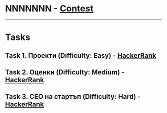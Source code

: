 # NNNNNNN - [Contest](<https://www.hackerrank.com/contests/sda-hw-3-2023/challenges>)

---

# Tasks

## Task 1. Проекти (Difficulty: Easy) - [HackerRank](<https://www.hackerrank.com/contests/sda-hw-3-2023/challenges/-8>)

## Task 2. Оценки (Difficulty: Medium) - [HackerRank](<https://www.hackerrank.com/contests/sda-hw-3-2023/challenges/challenge-2675>)

## Task 3. CEO на стартъп (Difficulty: Hard) - [HackerRank](<https://www.hackerrank.com/contests/sda-hw-3-2023/challenges/challenge-3670>)

